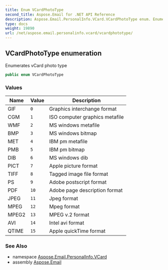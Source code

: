 ```yaml
---
title: Enum VCardPhotoType
second_title: Aspose.Email for .NET API Reference
description: Aspose.Email.PersonalInfo.VCard.VCardPhotoType enum. Enumerates vCard photo type
type: docs
weight: 19890
url: /net/aspose.email.personalinfo.vcard/vcardphototype/
---
```

## VCardPhotoType enumeration

Enumerates vCard photo type

```csharp
public enum VCardPhotoType
```

### Values

| Name | Value | Description |
| --- | --- | --- |
| GIF | `0` | Graphics interchange format |
| CGM | `1` | ISO computer graphics metafile |
| WMF | `2` | MS windows metafile |
| BMP | `3` | MS windows bitmap |
| MET | `4` | IBM pm metafile |
| PMB | `5` | IBM pm bitmap |
| DIB | `6` | MS windows dib |
| PICT | `7` | Apple picture format |
| TIFF | `8` | Tagged image file format |
| PS | `9` | Adobe postscript format |
| PDF | `10` | Adobe page description format |
| JPEG | `11` | Jpeg format |
| MPEG | `12` | Mpeg format |
| MPEG2 | `13` | MPEG v.2 format |
| AVI | `14` | Intel avi format |
| QTIME | `15` | Apple quickTime format |

### See Also

* namespace [Aspose.Email.PersonalInfo.VCard](../../aspose.email.personalinfo.vcard/)
* assembly [Aspose.Email](../../)


